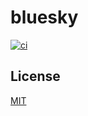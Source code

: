 # bluesky

<p>
  <a
    href="https://github.com/dlbarduzzi/bluesky/actions/workflows/ci.yaml"
    target="_blank"
    rel="noopener"
  >
    <img
      src="https://github.com/dlbarduzzi/bluesky/actions/workflows/ci.yaml/badge.svg"
      alt="ci"
    />
  </a>
</p>

## License

[MIT](./LICENSE)
